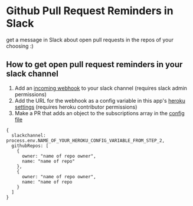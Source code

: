 # Github Pull Request Reminders in Slack
get a message in Slack about open pull requests in the repos of your choosing :)

## How to get open pull request reminders in your slack channel
1. Add an [incoming webhook](https://api.slack.com/incoming-webhooks) to your slack channel (requires slack admin permissions)
2. Add the URL for the webhook as a config variable in this app's [heroku settings](https://dashboard.heroku.com/apps/github-pr-slack-reminders/settings) (requires heroku contributor permissions)  
3. Make a PR that adds an object to the subscriptions array in the [config file](https://github.com/msolomonTMG/github-pr-slack-reminders/blob/master/config/index.js)  

```
{
  slackchannel: process.env.NAME_OF_YOUR_HEROKU_CONFIG_VARIABLE_FROM_STEP_2,
  githubRepos: [
    {
      owner: "name of repo owner",
      name: "name of repo"
    },
    {
      owner: "name of repo owner",
      name: "name of repo
    }
  ]
}
```
